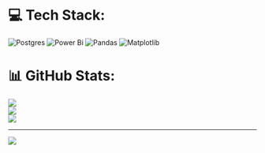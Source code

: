 
# 💻 Tech Stack:
![Postgres](https://img.shields.io/badge/postgres-%23316192.svg?style=for-the-badge&logo=postgresql&logoColor=white) ![Power Bi](https://img.shields.io/badge/power_bi-F2C811?style=for-the-badge&logo=powerbi&logoColor=black) ![Pandas](https://img.shields.io/badge/pandas-%23150458.svg?style=for-the-badge&logo=pandas&logoColor=white) ![Matplotlib](https://img.shields.io/badge/Matplotlib-%23ffffff.svg?style=for-the-badge&logo=Matplotlib&logoColor=black)
# 📊 GitHub Stats:
![](https://github-readme-stats.vercel.app/api?username=Mubadiul&theme=dark&hide_border=false&include_all_commits=false&count_private=false)<br/>
![](https://nirzak-streak-stats.vercel.app/?user=Mubadiul&theme=dark&hide_border=false)<br/>
![](https://github-readme-stats.vercel.app/api/top-langs/?username=Mubadiul&theme=dark&hide_border=false&include_all_commits=false&count_private=false&layout=compact)

---
[![](https://visitcount.itsvg.in/api?id=Mubadiul&icon=0&color=0)](https://visitcount.itsvg.in)

<!-- Proudly created with GPRM ( https://gprm.itsvg.in ) -->
